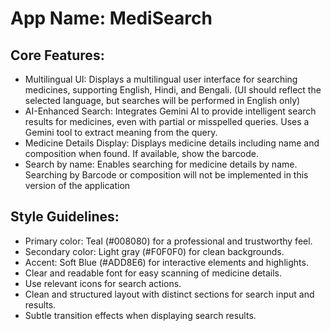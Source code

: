 # **App Name**: MediSearch

## Core Features:

- Multilingual UI: Displays a multilingual user interface for searching medicines, supporting English, Hindi, and Bengali. (UI should reflect the selected language, but searches will be performed in English only)
- AI-Enhanced Search: Integrates Gemini AI to provide intelligent search results for medicines, even with partial or misspelled queries. Uses a Gemini tool to extract meaning from the query.
- Medicine Details Display: Displays medicine details including name and composition when found.  If available, show the barcode.
- Search by name: Enables searching for medicine details by name. Searching by Barcode or composition will not be implemented in this version of the application

## Style Guidelines:

- Primary color: Teal (#008080) for a professional and trustworthy feel.
- Secondary color: Light gray (#F0F0F0) for clean backgrounds.
- Accent: Soft Blue (#ADD8E6) for interactive elements and highlights.
- Clear and readable font for easy scanning of medicine details.
- Use relevant icons for search actions.
- Clean and structured layout with distinct sections for search input and results.
- Subtle transition effects when displaying search results.